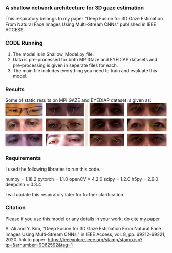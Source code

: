 ### A shallow network architecture for 3D gaze estimation
This respiratory belongs to my paper "Deep Fusion for 3D Gaze Estimation From Natural Face Images Using Multi-Stream CNNs" published in IEEE ACCESS.

### CODE Running
1) The model is in Shallow_Model.py file.
2) Data is pre-processed for both MPIIGaze and EYEDIAP datasets and pre-processing is given in seperate files for each.
3) The main file includes everything you need to train and evaluate this model. 

### Results
Some of static results on MPIIGAZE and EYEDIAP dataset is given as:
![results on MPIIGAZE and EYEDIAP datasets](results.png)
### Requirements
I used the following libraries to run this code. 

numpy = 1.18.2
pytorch = 1.1.0
openCV = 4.2.0
scipy = 1.2.0
h5py = 2.9.0
deepdish = 0.3.4

I will update this respiratory later for further clarification. 

### Citation
Please if you use this model or any details in your work, do cite my paper 

A. Ali and Y. Kim, "Deep Fusion for 3D Gaze Estimation From Natural Face Images Using Multi-Stream CNNs," in IEEE Access, vol. 8, pp. 69212-69221, 2020.
link to paper: https://ieeexplore.ieee.org/stamp/stamp.jsp?tp=&arnumber=9062592&tag=1
